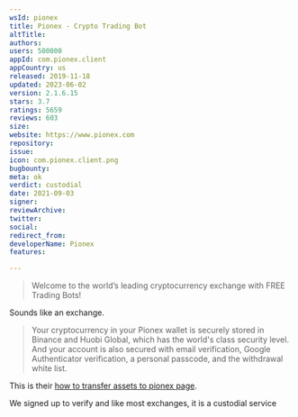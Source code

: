 ```yaml
---
wsId: pionex
title: Pionex - Crypto Trading Bot
altTitle: 
authors: 
users: 500000
appId: com.pionex.client
appCountry: us
released: 2019-11-18
updated: 2023-06-02
version: 2.1.6.15
stars: 3.7
ratings: 5659
reviews: 603
size: 
website: https://www.pionex.com
repository: 
issue: 
icon: com.pionex.client.png
bugbounty: 
meta: ok
verdict: custodial
date: 2021-09-03
signer: 
reviewArchive: 
twitter: 
social: 
redirect_from: 
developerName: Pionex
features: 

---
```


> Welcome to the world’s leading cryptocurrency exchange with FREE Trading Bots! 

Sounds like an exchange.

> Your cryptocurrency in your Pionex wallet is securely stored in Binance and Huobi Global, which has the world's class security level. And your account is also secured with email verification, Google Authenticator verification, a personal passcode, and the withdrawal white list.

This is their [how to transfer assets to pionex page](https://www.pionex.com/blog/how-do-i-transfer-my-assets-to-pionex/#Which_assets_should_I_use_for_transferring_funds_between_exchanges).

We signed up to verify and like most exchanges, it is a custodial service
